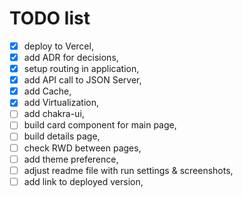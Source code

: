 # TODO list
- [x] deploy to Vercel,
- [x] add ADR for decisions,
- [x] setup routing in application,
- [x] add API call to JSON Server,
- [x] add Cache,
- [x] add Virtualization,
- [ ] add chakra-ui,
- [ ] build card component for main page,
- [ ] build details page,
- [ ] check RWD between pages,
- [ ] add theme preference,
- [ ] adjust readme file with run settings & screenshots,
- [ ] add link to deployed version,